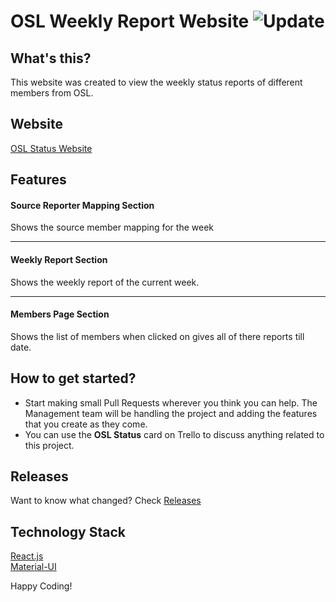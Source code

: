 # OSL Weekly Report Website ![Update](https://img.shields.io/badge/June-2020-blue.svg?longCache=true&style=for-the-badge)

## What's this?

This website was created to view the weekly status reports of different members from OSL.

## Website

[OSL Status Website](https://osl-status.netlify.app)

## Features

#### Source Reporter Mapping Section

Shows the source member mapping for the week

---

#### Weekly Report Section

Shows the weekly report of the current week.

---

#### Members Page Section

Shows the list of members when clicked on gives all of there reports till date.

## How to get started?

- Start making small Pull Requests wherever you think you can help. The Management team will be handling the project and adding the features that you create as they come.
- You can use the **OSL Status** card on Trello to discuss anything related to this project.

## Releases

Want to know what changed? Check [Releases](https://gitlab.com/osl-vvce/osl-status/-/releases)

## Technology Stack

[React.js](https://www.reactjs.org) <br />
[Material-UI](https://material-ui.com/)

Happy Coding!

